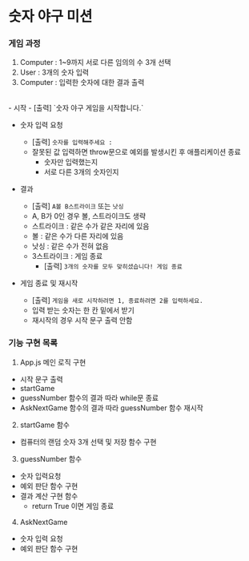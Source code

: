 # 숫자 야구 미션

### 게임 과정
1. Computer : 1~9까지 서로 다른 임의의 수 3개 선택
2. User : 3개의 숫자 입력
3. Computer : 입력한 숫자에 대한 결과 출력
 <br>
- 시작
    - [출력] `숫자 야구 게임을 시작합니다.`

- 숫자 입력 요청
    - [출력] `숫자를 입력해주세요 :`
    - 잘못된 값 입력하면 throw문으로 예외를 발생시킨 후 애플리케이션 종료 
        - 숫자만 입력했는지
        - 서로 다른 3개의 숫자인지

- 결과
    - [출력] `A볼 B스트라이크` 또는 `낫싱`
    - A, B가 0인 경우 볼, 스트라이크도 생략
    - 스트라이크 : 같은 수가 같은 자리에 있음
    - 볼 : 같은 수가 다른 자리에 있음
    - 낫싱 : 같은 수가 전혀 없음
    - 3스트라이크 : 게임 종료
        - [출력] `3개의 숫자를 모두 맞히셨습니다! 게임 종료`

- 게임 종료 및 재시작
    - [출력] `게임을 새로 시작하려면 1, 종료하려면 2를 입력하세요.`
    - 입력 받는 숫자는 한 칸 밑에서 받기
    - 재시작의 경우 시작 문구 출력 안함


### 기능 구현 목록
1. App.js 메인 로직 구현
- 시작 문구 출력
- startGame
- guessNumber 함수의 결과 따라 while문 종료
- AskNextGame 함수의 결과 따라 guessNumber 함수 재시작

2. startGame 함수
- 컴퓨터의 랜덤 숫자 3개 선택 및 저장 함수 구현

3. guessNumber 함수
- 숫자 입력요청 
- 예외 판단 함수 구현
- 결과 계산 구현 함수
    - return True 이면 게임 종료

4. AskNextGame
- 숫자 입력 요청
- 예외 판단 함수 구현